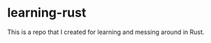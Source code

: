 learning-rust
=============

This is a repo that I created for learning and messing around in Rust.
